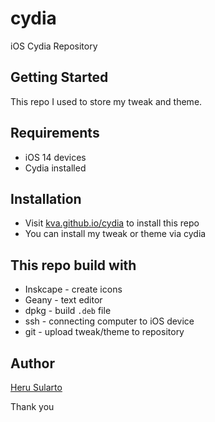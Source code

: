 # cydia
iOS Cydia Repository

## Getting Started
This repo I used to store my tweak and theme. 

## Requirements
- iOS 14 devices
- Cydia installed

## Installation
- Visit [kva.github.io/cydia](http://kva.github.io/cydia) to install this repo
- You can install my tweak or theme via cydia

## This repo build with
- Inskcape - create icons
- Geany - text editor
- dpkg - build `.deb` file
- ssh - connecting computer to iOS device
- git - upload tweak/theme to repository

## Author
[Heru Sularto](http://github.com/kva)

Thank you
